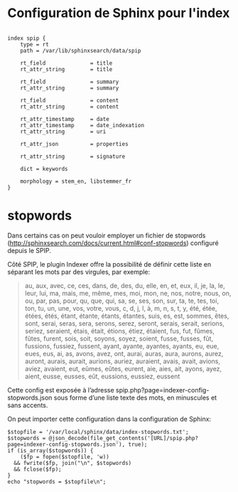 # Configuration de Sphinx pour l'index

```

index spip {
	type = rt
	path = /var/lib/sphinxsearch/data/spip

	rt_field              = title
	rt_attr_string        = title

	rt_field              = summary
	rt_attr_string        = summary

	rt_field              = content
	rt_attr_string        = content

	rt_attr_timestamp     = date
	rt_attr_timestamp     = date_indexation
	rt_attr_string        = uri

	rt_attr_json          = properties

	rt_attr_string        = signature

	dict = keywords

	morphology = stem_en, libstemmer_fr
}

```



# stopwords

Dans certains cas on peut vouloir employer un fichier de stopwords (http://sphinxsearch.com/docs/current.html#conf-stopwords) configuré depuis le SPIP.

Côté SPIP, le plugin Indexer offre la possibilité de définir cette liste en séparant les mots par des virgules, par exemple:
>  au, aux, avec, ce, ces, dans, de, des, du, elle, en, et, eux, il, je, la, le, leur, lui, ma, mais, me, même, mes, moi, mon, ne, nos, notre, nous, on, ou, par, pas, pour, qu, que, qui, sa, se, ses, son, sur, ta, te, tes, toi, ton, tu, un, une, vos, votre, vous, c, d, j, l, à, m, n, s, t, y, été, étée, étées, étés, étant, étante, étants, étantes, suis, es, est, sommes, êtes, sont, serai, seras, sera, serons, serez, seront, serais, serait, serions, seriez, seraient, étais, était, étions, étiez, étaient, fus, fut, fûmes, fûtes, furent, sois, soit, soyons, soyez, soient, fusse, fusses, fût, fussions, fussiez, fussent, ayant, ayante, ayantes, ayants, eu, eue, eues, eus, ai, as, avons, avez, ont, aurai, auras, aura, aurons, aurez, auront, aurais, aurait, aurions, auriez, auraient, avais, avait, avions, aviez, avaient, eut, eûmes, eûtes, eurent, aie, aies, ait, ayons, ayez, aient, eusse, eusses, eût, eussions, eussiez, eussent

Cette config est exposée à l’adresse
spip.php?page=indexer-config-stopwords.json
sous forme d’une liste texte des mots, en minuscules et sans accents.

On peut importer cette configuration dans la configuration de Sphinx:
```
$stopfile = '/var/local/sphinx/data/index-stopwords.txt';
$stopwords = @json_decode(file_get_contents('[URL]/spip.php?page=indexer-config-stopwords.json'), true);
if (is_array($stopwords)) {
	($fp = fopen($stopfile, 'w))
  && fwrite($fp, join("\n", $stopwords)
  && fclose($fp);
}
echo "stopwords = $stopfile\n";
```



